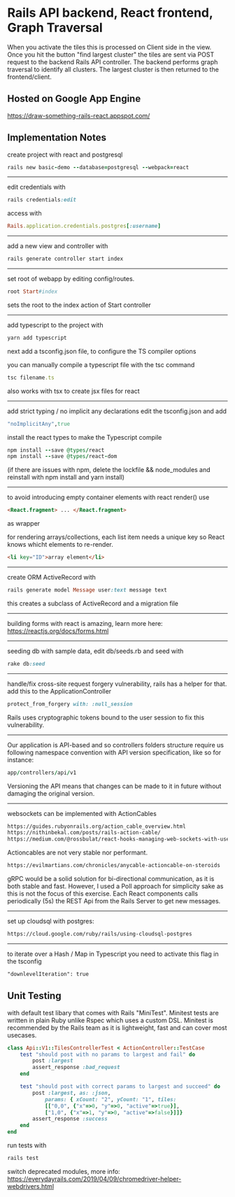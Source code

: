 # Rails API backend, React frontend, Graph Traversal
When you activate the tiles this is processed on Client side in the view. Once you hit the button "find largest cluster" the tiles are sent via POST request to the backend Rails API controller. The backend performs graph traversal to identify all clusters. The largest cluster is then returned to the frontend/client.

## Hosted on Google App Engine
https://draw-something-rails-react.appspot.com/

## Implementation Notes
create project with react and postgresql
```ruby
rails new basic-demo --database=postgresql --webpack=react
```

----

edit credentials with
```ruby
rails credentials:edit
```

access with 
```ruby
Rails.application.credentials.postgres[:username]
```
----

add a new view and controller with
```ruby
rails generate controller start index
```
  
----

set root of webapp by editing config/routes.

```ruby
root Start#index
```
sets the root to the index action of Start controller

----

add typescript to the project with


```ruby
yarn add typescript
```

next add a tsconfig.json file, to configure the TS compiler options

you can manually compile a typescript file with the tsc command

```ruby
tsc filename.ts
```
also works with tsx to create jsx files for react

----

add strict typing / no implicit any declarations edit the tsconfig.json and add 
```ruby
"noImplicitAny",true
```

install the react types to make the Typescript compile
```ruby
npm install --save @types/react
npm install --save @types/react-dom
```

(if there are issues with npm, delete the lockfile && node_modules and reinstall with npm install and yarn install) 

----



to avoid introducing empty container elements with react render() use 
```html
<React.fragment> ... </React.fragment>
```
as wrapper

for rendering arrays/collections, each list item needs a unique key so React knows whicht elements to re-render.
```html
<li key="ID">array element</li>
```

----
create ORM ActiveRecord with

```ruby
rails generate model Message user:text message text
```  

this creates a subclass of ActiveRecord and a migration file


----
building forms with react is amazing, learn more here: https://reactjs.org/docs/forms.html

----
seeding db with sample data, edit db/seeds.rb
and seed with 

```ruby
rake db:seed
```  

----
handle/fix cross-site request forgery vulnerability, rails has a helper for that. add this to the ApplicationController
```ruby
protect_from_forgery with: :null_session
```  

Rails uses cryptographic tokens bound to the user session to fix this vulnerability.

----
Our application is API-based and so controllers folders structure require us following namespace convention with API version specification, like so for instance: 
```ruby
app/controllers/api/v1
```  

Versioning the API means that changes can be made to it in future without damaging the original version.

----
websockets can be implemented with ActionCables
```html
https://guides.rubyonrails.org/action_cable_overview.html
https://nithinbekal.com/posts/rails-action-cable/
https://medium.com/@rossbulat/react-hooks-managing-web-sockets-with-useeffect-and-usestate-2dfc30eeceec
```  

Actioncables are not very stable nor performant.
```html
https://evilmartians.com/chronicles/anycable-actioncable-on-steroids
```  

gRPC would be a solid solution for bi-directional communication, as it is both stable and fast.
However, I used a Poll approach for simplicity sake as this is not the focus of this exercise.
Each React components calls periodically (5s) the REST Api from the Rails Server to get new messages.

---
set up cloudsql with postgres: 
```html
https://cloud.google.com/ruby/rails/using-cloudsql-postgres
```
---
to iterate over a Hash / Map in Typescript you need to activate this flag in the tsconfig
```html
"downlevelIteration": true
```

## Unit Testing
with default test libary that comes with Rails "MiniTest". Minitest tests are written in plain Ruby unlike Rspec which uses a custom DSL. Minitest is recommended by the Rails team as it is lightweight, fast and can cover most usecases.
```ruby
class Api::V1::TilesControllerTest < ActionController::TestCase
    test "should post with no params to largest and fail" do
        post :largest
        assert_response :bad_request
    end

    test "should post with correct params to largest and succeed" do
        post :largest, as: :json, 
            params: { xCount: "2", yCount: "1", tiles: 
            [["0,0", {"x"=>0, "y"=>0, "active"=>true}], 
            ["1,0", {"x"=>1, "y"=>0, "active"=>false}]]}
        assert_response :success
    end
end
```
run tests with
```bash
rails test
```
switch deprecated modules, more info: https://everydayrails.com/2019/04/09/chromedriver-helper-webdrivers.html
